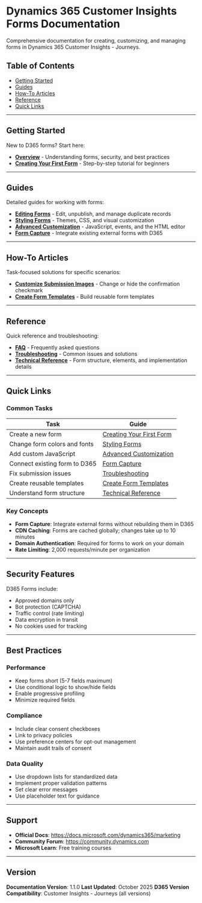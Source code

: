 # Dynamics 365 Customer Insights Forms Documentation

Comprehensive documentation for creating, customizing, and managing forms in Dynamics 365 Customer Insights - Journeys.

## Table of Contents

- [Getting Started](#getting-started)
- [Guides](#guides)
- [How-To Articles](#how-to-articles)
- [Reference](#reference)
- [Quick Links](#quick-links)

---

## Getting Started

New to D365 forms? Start here:

- **[Overview](getting-started/overview.md)** - Understanding forms, security, and best practices
- **[Creating Your First Form](getting-started/creating-your-first-form.md)** - Step-by-step tutorial for beginners

---

## Guides

Detailed guides for working with forms:

- **[Editing Forms](guides/editing-forms.md)** - Edit, unpublish, and manage duplicate records
- **[Styling Forms](guides/styling-forms.md)** - Themes, CSS, and visual customization
- **[Advanced Customization](guides/advanced-customization.md)** - JavaScript, events, and the HTML editor
- **[Form Capture](guides/form-capture.md)** - Integrate existing external forms with D365

---

## How-To Articles

Task-focused solutions for specific scenarios:

- **[Customize Submission Images](how-to/customize-submission-images.md)** - Change or hide the confirmation checkmark
- **[Create Form Templates](how-to/create-form-templates.md)** - Build reusable form templates

---

## Reference

Quick reference and troubleshooting:

- **[FAQ](reference/faq.md)** - Frequently asked questions
- **[Troubleshooting](reference/troubleshooting.md)** - Common issues and solutions
- **[Technical Reference](reference/technical-reference.md)** - Form structure, elements, and implementation details

---

## Quick Links

### Common Tasks

| Task | Guide |
|------|-------|
| Create a new form | [Creating Your First Form](getting-started/creating-your-first-form.md) |
| Change form colors and fonts | [Styling Forms](guides/styling-forms.md) |
| Add custom JavaScript | [Advanced Customization](guides/advanced-customization.md) |
| Connect existing form to D365 | [Form Capture](guides/form-capture.md) |
| Fix submission issues | [Troubleshooting](reference/troubleshooting.md) |
| Create reusable templates | [Create Form Templates](how-to/create-form-templates.md) |
| Understand form structure | [Technical Reference](reference/technical-reference.md) |

### Key Concepts

- **Form Capture**: Integrate external forms without rebuilding them in D365
- **CDN Caching**: Forms are cached globally; changes take up to 10 minutes
- **Domain Authentication**: Required for forms to work on your domain
- **Rate Limiting**: 2,000 requests/minute per organization

---

## Security Features

D365 Forms include:
- Approved domains only
- Bot protection (CAPTCHA)
- Traffic control (rate limiting)
- Data encryption in transit
- No cookies used for tracking

---

## Best Practices

### Performance
- Keep forms short (5-7 fields maximum)
- Use conditional logic to show/hide fields
- Enable progressive profiling
- Minimize required fields

### Compliance
- Include clear consent checkboxes
- Link to privacy policies
- Use preference centers for opt-out management
- Maintain audit trails of consent

### Data Quality
- Use dropdown lists for standardized data
- Implement proper validation patterns
- Set clear error messages
- Use placeholder text for guidance

---

## Support

- **Official Docs**: https://docs.microsoft.com/dynamics365/marketing
- **Community Forum**: https://community.dynamics.com
- **Microsoft Learn**: Free training courses

---

## Version

**Documentation Version**: 1.1.0
**Last Updated**: October 2025
**D365 Version Compatibility**: Customer Insights - Journeys (all versions)
